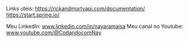 Links uteis: https://rickandmortyapi.com/documentation/ https://start.spring.io/

Meu LinkedIn: www.linkedin.com/in/nayaramaisa Meu canal no Youtube: www.youtube.com/@CodandocomNay
